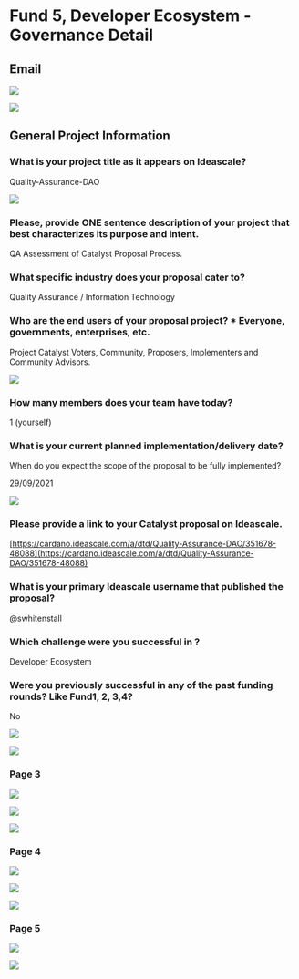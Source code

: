 # Fund 5, Developer Ecosystem - Governance Detail





## Email

![](../.gitbook/assets/2021-08-13.png)

![](../.gitbook/assets/2021-08-13-1-.png)

## General Project Information

### What is your project title as it appears on Ideascale? 

Quality-Assurance-DAO

![](../.gitbook/assets/2021-08-13-2-.png)

### Please, provide ONE sentence description of your project that best characterizes its purpose and intent.  

QA Assessment of Catalyst Proposal Process. 

### What specific industry does your proposal cater to?  

Quality Assurance / Information Technology 

### Who are the end users of your proposal project? \* Everyone, governments, enterprises, etc. 

Project Catalyst Voters, Community, Proposers, Implementers and Community Advisors.

![](../.gitbook/assets/2021-08-13-3-.png)



### How many members does your team have today? 

1 \(yourself\)

### What is your current planned implementation/delivery date?

When do you expect the scope of the proposal to be fully implemented? 

29/09/2021

![](../.gitbook/assets/2021-08-13-4-.png)

### Please provide a link to your Catalyst proposal on Ideascale. 

 [https://cardano.ideascale.com/a/dtd/Quality-Assurance-DAO/351678-48088](https://cardano.ideascale.com/a/dtd/Quality-Assurance-DAO/351678-48088) 

### What is your primary Ideascale username that published the proposal?  

@swhitenstall 

### Which challenge were you successful in ?

Developer Ecosystem

### Were you previously successful in any of the past funding rounds? Like Fund1, 2, 3,4? 

No

![](../.gitbook/assets/2021-08-13-5-.png)

![](../.gitbook/assets/2021-08-13-6-.png)

### Page 3

![](../.gitbook/assets/2021-08-13-7-.png)

![](../.gitbook/assets/2021-08-13-8-.png)

![](../.gitbook/assets/2021-08-13-9-.png)

### Page 4

![](../.gitbook/assets/2021-08-13-10-%20%281%29%20%281%29.png)

![](../.gitbook/assets/2021-08-13-11-.png)

![](../.gitbook/assets/2021-08-13-12-.png)

### Page 5

![](../.gitbook/assets/2021-08-13-13-.png)

![](../.gitbook/assets/2021-08-13-14-.png)



